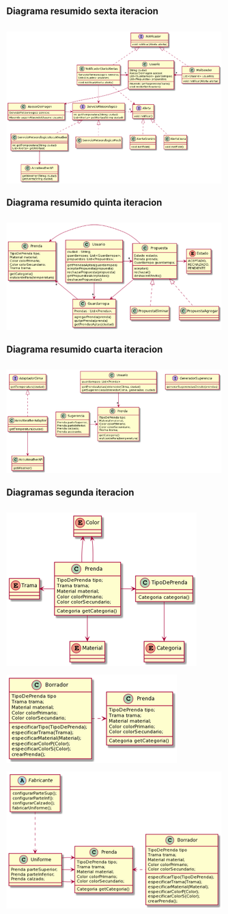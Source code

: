 ## Diagrama resumido sexta iteracion
<br>
<img src="https://github.com/josibuttazzoni/TP-QueMePongo/blob/master/Diagramas/QMPsextaIteracion2.png" />
<br>

## Diagrama resumido quinta iteracion
<br>
<img src="https://github.com/josibuttazzoni/TP-QueMePongo/blob/master/Diagramas/QMPquntaIteracion1.png" />
<br>

## Diagrama resumido cuarta iteracion
<br>
<img src="https://github.com/josibuttazzoni/TP-QueMePongo/blob/master/Diagramas/QMP%20tercerIteracion3.png" />
<br>

## Diagramas segunda iteracion
<br>
<img src="https://github.com/josibuttazzoni/TP-QueMePongo/blob/master/Diagramas/QMP%20segIteracion1.png" />
<br>

<br>
<img src="https://github.com/josibuttazzoni/TP-QueMePongo/blob/master/Diagramas/QMP%20segIteracion2.png" />
<br>

<br>
<img src="https://github.com/josibuttazzoni/TP-QueMePongo/blob/master/Diagramas/QMP%20segIteracion3.png" />
<br>
